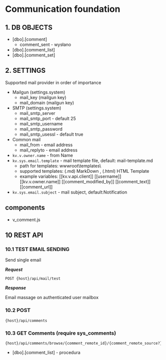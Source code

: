 # Communication foundation

## 1. DB OBJECTS


- [dbo].[comment]
  - comment_sent - wysłano
- [dbo].[comment_list] 
- [dbo].[comment_set]

## 2. SETTINGS

Supported mail provider in order of importance

- Mailgun (settings.system)
  - mail_key  (mailgun key)
  - mail_domain  (mailgun key)
- SMTP (settings.system)  
  - mail_smtp_server 
  - mail_smtp_port - default 25
  - mail_smtp_username
  - mail_smtp_password
  - mail_smtp_usessl - default true
- Common mail
  - mail_from  - email address
  - mail_replyto - email address
- `kv.v.owner.name` - from Name
- `kv.sys.email.template` - mail template file, default: mail-template.md
  - path for templates: wwwroot\templates\
  - supported templates: (.md) MarkDown  , (.html) HTML Template
  - example variables: [[kv.v.api.client]] [[username]] [[kv.v.owner.name]] [[comment_modified_by]] [[comment_text]] [[comment_url]]
- `kv.sys.email.subject` - mail subject, default:Notification  


## components

- v_comment.js

## 10 REST API

### 10.1 TEST EMAIL SENDING

Send single email


***Request***

```http
POST {host}/api/mail/test
```

***Response***

Email massage on authenticated user  mailbox


### 10.2 POST

```http
{host}/api/comments
```

### 10.3 GET Comments (require sys_comments)

```http
{host}/api/comments/browse/{comment_remote_id}/{comment_remote_source?}
```

- [dbo].[comment_list] - procedura 





